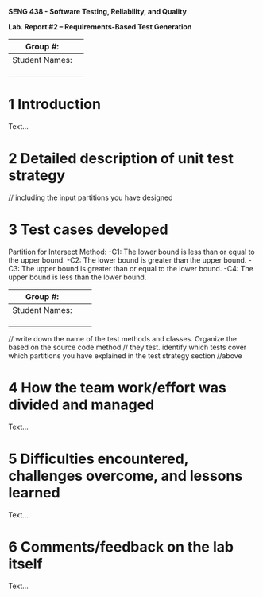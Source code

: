 **SENG 438 - Software Testing, Reliability, and Quality**

**Lab. Report \#2 – Requirements-Based Test Generation**

| Group \#:      |     |
| -------------- | --- |
| Student Names: |     |
|                |     |
|                |     |
|                |     |

# 1 Introduction

Text…

# 2 Detailed description of unit test strategy

// including the input partitions you have designed

# 3 Test cases developed
Partition for Intersect Method:
-C1: The lower bound is less than or equal to the upper bound.
-C2: The lower bound is greater than the upper bound.
-C3: The upper bound is greater than or equal to the lower bound.
-C4: The upper bound is less than the lower bound.


| Group \#:      |     ||
| -------------- | --- |---|
| Student Names: |     ||
|                |     ||
|                |     ||
|                |     ||



// write down the name of the test methods and classes. Organize the based on
the source code method // they test. identify which tests cover which partitions
you have explained in the test strategy section //above

# 4 How the team work/effort was divided and managed

Text…

# 5 Difficulties encountered, challenges overcome, and lessons learned

Text…

# 6 Comments/feedback on the lab itself

Text…
